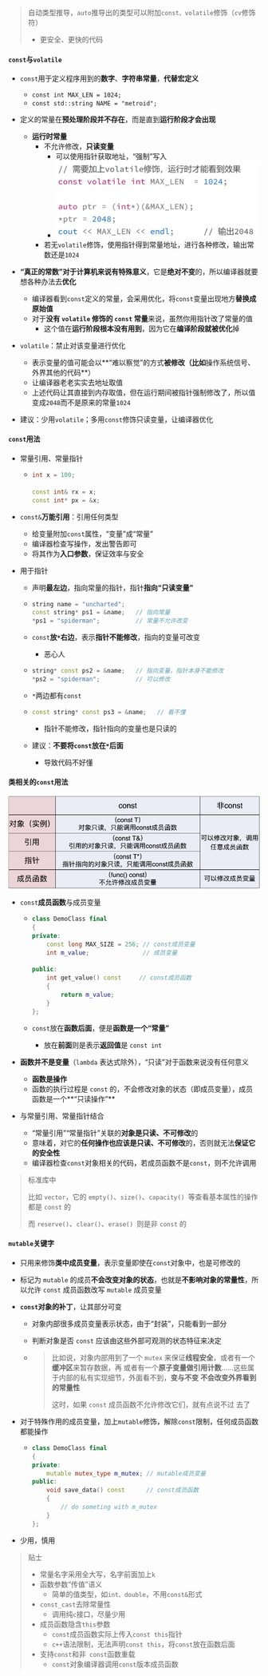 > 自动类型推导，`auto`推导出的类型可以附加`const、volatile`修饰（`cv`修饰符）
>
> * 更安全、更快的代码

#### `const`与`volatile`

* `const`用于定义程序用到的**数字**、**字符串常量**，**代替宏定义**
  * `const int MAX_LEN = 1024;`
  * `const std::string NAME = "metroid";`
* 定义的常量在**预处理阶段并不存在**，而是直到**运行阶段才会出现**
  * **运行时常量**
    * 不允许修改，**只读变量**
      * 可以使用指针获取地址，“强制”写入
      * ![image-20220307101815112](7.assets/image-20220307101815112.png)
    * 若无`volatile`修饰，使用指针得到常量地址，进行各种修改，输出常数还是`1024`
* **“真正的常数”**对于计算机来说有**特殊意义**，它是**绝对不变**的，所以编译器就要想各种办法去**优化**
  * 编译器看到`const`定义的常量，会采用优化，将`const`变量出现地方**替换成原始值**
  * 对于**没有 `volatile` 修饰的 `const` 常量**来说，虽然你用指针改了常量的值
    * 这个值在**运行阶段根本没有用到**，因为它在**编译阶段就被优化**掉

* `volatile`：禁止对该变量进行优化
  * 表示变量的值可能会以**“难以察觉”的方式**被修改（比如**操作系统信号、外界其他的代码**）
  * 让编译器老老实实去地址取值
  * 上述代码让其直接到内存取值，但在运行期间被指针强制修改了，所以值变成`2048`而不是原来的常量`1024`
* 建议：少用`volatile`；多用`const`修饰只读变量，让编译器优化

#### `const`用法

* 常量引用、常量指针

  * ```cpp
    int x = 100;
    
    const int& rx = x;
    const int* px = &x;
    ```

* `const&`**万能引用**：引用任何类型

  * 给变量附加`const`属性，“变量”成“常量”
  * 编译器检查写操作，发出警告即可
  * 将其作为**入口参数**，保证效率与安全

* 用于指针

  * 声明**最左边**，指向常量的指针，指针**指向“只读变量”**

  * ```cpp
    string name = "uncharted";
    const string* ps1 = &name;   // 指向常量
    *ps1 = "spiderman";          // 常量不允许改变
    ```

  * `const`**放`*`右边**，表示**指针不能修改**，指向的变量可改变

    * 恶心人

  * ```cpp
    string* const ps2 = &name;   // 指向变量，指针本身不能修改
    *ps2 = "spiderman";          // 可以修改
    ```

  * `*`两边都有`const`

  * ```cpp
    const string* const ps3 = &name;   // 看不懂
    ```

    * 指针不能修改，指针指向的变量也是只读的

  * 建议：**不要将`const`放在`*`后面**
    * 导致代码不好懂

#### 类相关的`const`用法

![image-20220307104815298](7.assets/image-20220307104815298.png)

* `const`**成员函数**与成员变量

  * ```cpp
    class DemoClass final
    {
    private:
        const long MAX_SIZE = 256; // const成员变量
        int m_value;               // 成员变量
    
    public:
        int get_value() const     // const成员函数
        {
            return m_value;
        }
    };
    ```

  * `const`放在**函数后面**，便是**函数是一个“常量”**

    * 放在**前面**则是表示**返回值**是 `const int`

* **函数并不是变量**（`lambda` 表达式除外），“只读”对于函数来说没有任何意义

  * **函数是操作**
  * 函数的执行过程是 `const` 的，不会修改对象的状态（即成员变量），成员函数是一个**“只读操作”**

* 与常量引用、常量指针结合
  * “常量引用”“常量指针”关联的**对象是只读、不可修改**的
  * 意味着，对它的**任何操作也应该是只读、不可修改**的，否则就无法**保证它的安全性**
  * 编译器检查`const`对象相关的代码，若成员函数不是`const`，则不允许调用

> 标准库中
>
> 比如 `vector`，它的 `empty()`、`size()`、`capacity() `等查看基本属性的操作都是 `const` 的
>
> 而 `reserve()`、`clear()`、`erase() `则是非 `const` 的

#### `mutable`关键字

* 只用来修饰**类中成员变量**，表示变量即使在`const`对象中，也是可修改的

* 标记为 `mutable` 的成员**不会改变对象的状态**，也就是**不影响对象的常量性**，所以允许 `const` 成员函数改写 `mutable` 成员变量

* **`const`对象的补丁**，让其部分可变

  * 对象内部很多成员变量表示状态，由于“封装”，只能看到一部分

  * 判断对象是否 `const` 应该由这些外部可观测的状态特征来决定

  * > 比如说，对象内部用到了一个 `mutex` 来保证**线程安全**，或者有一个**缓冲区**来暂存数据，再
    > 或者有一个**原子变量做引用计数**……这些属于内部的私有实现细节，外面看不到，**变与不变**
    > **不会改变外界看到的常量性**
    >
    > 这时，如果 `const` 成员函数不允许修改它们，就有点说不过
    > 去了

* 对于特殊作用的成员变量，加上`mutable`修饰，解除`const`限制，任何成员函数都能操作

  * ```cpp
    class DemoClass final
    {
    private:
        mutable mutex_type m_mutex; // mutable成员变量
    public:
        void save_data() const      // const成员函数
        {
            // do someting with m_mutex
        }
    };
    ```

* 少用，慎用

> 贴士
>
> * 常量名字采用全大写，名字前面加上`k`
> * 函数参数“传值”语义
>   * 简单的值类型，如`int、double`，不用`const&`形式
> * `const_cast`去除常量性
>   * 调用纯`c`接口，尽量少用
> * 成员函数隐含`this`参数
>   * `const`成员函数实际上传入`const this`指针
>   * `c++`语法限制，无法声明`const this`，将`const`放在函数后面
> * 支持`const`和非` const`函数重载
>   * `const`对象编译器调用`const`版本成员函数

